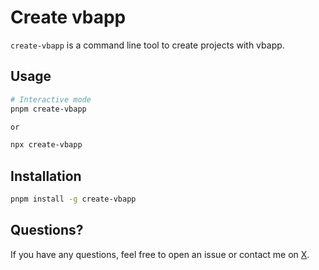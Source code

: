 # Create vbapp

`` create-vbapp `` is a command line tool to create projects with vbapp.

## Usage

```bash
# Interactive mode
pnpm create-vbapp

or 

npx create-vbapp
```

## Installation

```bash
pnpm install -g create-vbapp
```

## Questions?

If you have any questions, feel free to open an issue or contact me on [X](https://x.com/victorbejas).